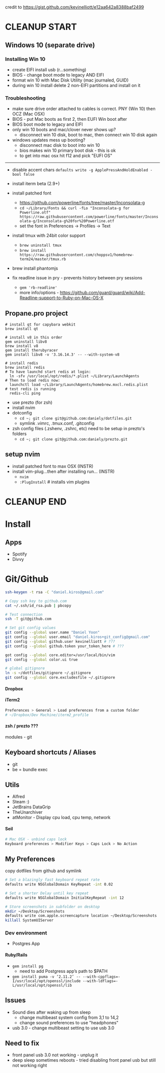 credit to https://gist.github.com/kevinelliott/e12aa642a8388baf2499

# CLEANUP START

## Windows 10 (separate drive)
### Installing Win 10
* create EIFI install usb (r...something)
* BIOS - change boot mode to legacy AND EIFI
* format win 10 with Mac Disk Utility (mac journaled, GUID)
* during win 10 install delete 2 non-EIFI partitions and install on it

### Troubleshooting
* make sure drive order attached to cables is correct. PNY (Win 10) then OCZ (Mac OSX)
* BIOS - put Mac boots as first 2, then EUFI Win boot after
* BIOS boot mode to legacy and EIFI
* only win 10 boots and mac/clover never shows up?
  * disconnect win 10 disk, boot to mac, then connect win 10 disk again
* windows updates mess up booting?
  * disconnect mac disk to boot into win 10
  * bios makes win 10 primary boot disk - this is ok
  * to get into mac osx hit f12 and pick "EUFI OS"

----------------------

* disable accent chars `defaults write -g ApplePressAndHoldEnabled -bool false`

* install iterm beta (2.9+)
* install patched font
  * https://github.com/powerline/fonts/tree/master/Inconsolata-g
  * `cd ~/Library/Fonts && curl -fLo "Inconsolata-g for Powerline.otf" https://raw.githubusercontent.com/powerline/fonts/master/Inconsolata-g/Inconsolata-g%20for%20Powerline.otf`
  * set the font in Preferences -> Profiles -> Text
* install tmux with 24bit color support
  * `brew uninstall tmux`
  * `brew install https://raw.githubusercontent.com/choppsv1/homebrew-term24/master/tmux.rb`

* brew install phantomjs

* fix readline issue in pry - prevents history between pry sessions
  * `gem 'rb-readline'`
  * more info/options - https://github.com/guard/guard/wiki/Add-Readline-support-to-Ruby-on-Mac-OS-X

## Propane.pro project
```
# install qt for capybara webkit
brew install qt

# install v8 in this order
gem uninstall libv8
brew install v8
gem install therubyracer
gem install libv8 -v '3.16.14.3' -- --with-system-v8
```

```
# install redis
brew install redis
# To have launchd start redis at login:
  ln -sfv /usr/local/opt/redis/*.plist ~/Library/LaunchAgents
# Then to load redis now:
  launchctl load ~/Library/LaunchAgents/homebrew.mxcl.redis.plist
# test redis is running
  redis-cli ping
```


* use prezto (for zsh)
* install nvim
* dotconfig
  * `cd ~; git clone git@github.com:daniely/dotfiles.git`
  * symlink .vimrc, .tmux.conf, .gitconfig
* zsh config files (.zshenv, .zshrc, etc) need to be setup in prezto's folders
  * `cd ~; git clone git@github.com:daniely/prezto.git`

## setup nvim
* install patched font to max OSX (INSTR)
* install vim-plug...then after installing run... (INSTR)
  * `nvim`
  * `:PlugInstall` # installs vim plugins


# CLEANUP END


# Install

## Apps

* Spotify
* Divvy

# Git/Github

```bash
ssh-keygen -t rsa -C "daniel.kiros@gmail.com"

# Copy ssh key to github.com
cat ~/.ssh/id_rsa.pub | pbcopy

# Test connection
ssh -T git@github.com

# Set git config values
git config --global user.name "Daniel Yoon"
git config --global user.email "daniel.kiros+git_config@gmail.com"
git config --global github.user kevinelliott # ???
git config --global github.token your_token_here # ???

got config --global core.editor=/usr/local/bin/vim
git config --global color.ui true

# global gitignore
ln -s ~/dotfiles/gitignore ~/.gitignore
git config --global core.excludesfile ~/.gitignore
```

#### Dropbox

#### iTerm2

```bash
Preferences > General > Load preferences from a custom folder
# ~/Dropbox/Dev Machine/iterm2_profile
```

#### zsh / prezto ???

modules - git

## Keyboard shortcuts / Aliases

* git
* be = bundle exec

## Utils

* Alfred
* Steam :)
* JetBrains DataGrip
* TheUnarchiver
* atMonitor - Display cpu load, cpu temp, network

#### Seil

```bash
# Mac OSX - unbind caps lock
Keyboard preferences > Modifier Keys > Caps Lock > No Action
```

## My Preferences

copy dotfiles from github and symlink

```bash
# Set a blazingly fast keyboard repeat rate
defaults write NSGlobalDomain KeyRepeat -int 0.02

# Set a shorter Delay until key repeat
defaults write NSGlobalDomain InitialKeyRepeat -int 12

# Store screenshots in subfolder on desktop
mkdir ~/Desktop/Screenshots
defaults write com.apple.screencapture location ~/Desktop/Screenshots
killall SystemUIServer
```

### Dev environment

* Postgres App

#### Ruby/Rails

* `gem install pg`
  * need to add Postgress app’s path to $PATH
* `gem install puma -v ‘2.11.2’ -- --with-cppflags=-I/usr/local/opt/openssl/include --with-ldflags=-L/usr/local/opt/openssl/lib`

## Issues

* Sound dies after waking up from sleep
  * change multibeast system config from 3,1 to 14,2
  * change sound preferences to use "headphones"
* usb 3.0 - change multibeast setting to use usb 3.0

## Need to fix
* front panel usb 3.0 not working - unplug it
* deep sleep sometimes reboots - tried disabling front panel usb but still not working right
